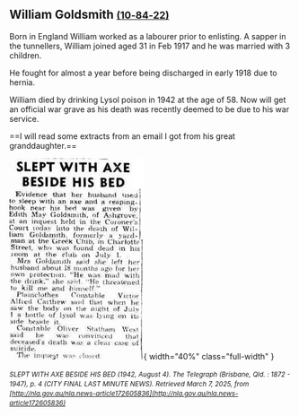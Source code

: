 ## William Goldsmith <small>[(10‑84‑22)](https://brisbane.discovereverafter.com/profile/31827081 "Go to Memorial Information" )</small>

Born in England William worked as a labourer prior to enlisting. A sapper in the tunnellers, William joined aged 31 in Feb 1917 and he was married with 3 children.

He fought for almost a year before being discharged in early 1918 due to hernia.

William died by drinking Lysol poison in 1942 at the age of 58. Now will get an official war grave as his death was recently deemed to be due to his war service. 

==I will read some extracts from an email I got from his great granddaughter.==

 ![SLEPT WITH AXE BESIDE HIS BED](../assets/slept-with-axe-beside-his-bed-1942.jpg){ width="40%" class="full-width" } 

*<small>SLEPT WITH AXE BESIDE HIS BED (1942, August 4). The Telegraph (Brisbane, Qld. : 1872 - 1947), p. 4 (CITY FINAL LAST MINUTE NEWS). Retrieved March 7, 2025, from [http://nla.gov.au/nla.news-article172605836](http://nla.gov.au/nla.news-article172605836)</small>*
